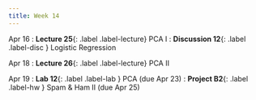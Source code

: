 ```yaml
---
title: Week 14
---
```



Apr 16
: **Lecture 25**{: .label .label-lecture} PCA I
: **Discussion 12**{: .label .label-disc } Logistic Regression

Apr 18
: **Lecture 26**{: .label .label-lecture} PCA II

Apr 19
: **Lab 12**{: .label .label-lab } PCA (due Apr 23)
: **Project B2**{: .label .label-hw } Spam & Ham II (due Apr 25)